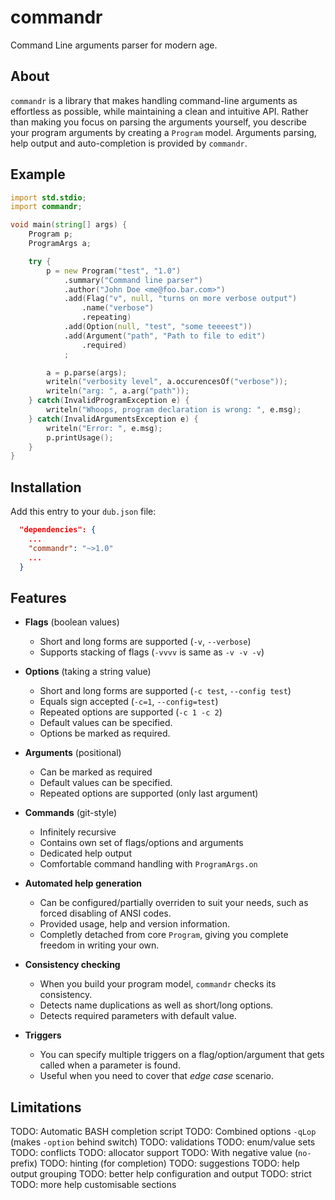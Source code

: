 # commandr

Command Line arguments parser for modern age.


## About

`commandr` is a library that makes handling command-line arguments as effortless as possible, while maintaining 
a clean and intuitive API. Rather than making you focus on parsing the arguments yourself, you describe your program
arguments by creating a `Program` model. Arguments parsing, help output and auto-completion is provided by `commandr`.


## Example

```D
import std.stdio;
import commandr;

void main(string[] args) {
    Program p;
    ProgramArgs a;

    try {
	    p = new Program("test", "1.0")
            .summary("Command line parser")
            .author("John Doe <me@foo.bar.com>")
            .add(Flag("v", null, "turns on more verbose output")
                .name("verbose")
                .repeating)
            .add(Option(null, "test", "some teeeest"))
            .add(Argument("path", "Path to file to edit")
                .required)
            ;

        a = p.parse(args);
        writeln("verbosity level", a.occurencesOf("verbose"));
        writeln("arg: ", a.arg("path"));
    } catch(InvalidProgramException e) {
        writeln("Whoops, program declaration is wrong: ", e.msg);
    } catch(InvalidArgumentsException e) {
        writeln("Error: ", e.msg);
        p.printUsage();
    }
}
```

## Installation

Add this entry to your `dub.json` file:

```json
  "dependencies": {
    ...
    "commandr": "~>1.0"
    ...
  }
```


## Features

 - **Flags** (boolean values)
   - Short and long forms are supported (`-v`, `--verbose`)
   - Supports stacking of flags (`-vvvv` is same as `-v -v -v`)

 - **Options** (taking a string value)
   - Short and long forms are supported (`-c test`, `--config test`)
   - Equals sign accepted (`-c=1`, `--config=test`)
   - Repeated options are supported (`-c 1 -c 2`)
   - Default values can be specified.
   - Options be marked as required.

 - **Arguments** (positional)
   - Can be marked as required
   - Default values can be specified.
   - Repeated options are supported (only last argument)

 - **Commands** (git-style)
   - Infinitely recursive
   - Contains own set of flags/options and arguments
   - Dedicated help output
   - Comfortable command handling with `ProgramArgs.on`

 - **Automated help generation**
   - Can be configured/partially overriden to suit your needs, such as forced disabling of ANSI codes.
   - Provided usage, help and version information.
   - Completly detached from core `Program`, giving you complete freedom in writing your own.

 - **Consistency checking**
   - When you build your program model, `commandr` checks its consistency.
   - Detects name duplications as well as short/long options.
   - Detects required parameters with default value.

 - **Triggers**
   - You can specify multiple triggers on a flag/option/argument that gets called when a parameter is found.
   - Useful when you need to cover that _edge case_ scenario.


## Limitations

TODO: Automatic BASH completion script
TODO: Combined options `-qLop` (makes `-option` behind switch)
TODO: validations
TODO: enum/value sets
TODO: conflicts
TODO: allocator support
TODO: With negative value (`no-` prefix)
TODO: hinting (for completion)
TODO: suggestions
TODO: help output grouping
TODO: better help configuration and output
TODO: strict
TODO: more help customisable sections